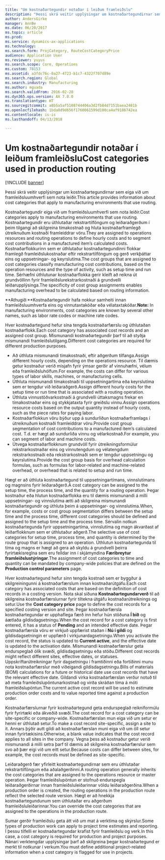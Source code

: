 ```yaml
---
title: "Um kostnaðartegundir notaðar í leiðum framleiðslu"
description: "Þessi skrá veitir upplýsingar um kostnaðartegundirnar sem eiga við um framleiðsluumhverfi sem nota leiðir."
author: AndersGirke
manager: AnnBe
ms.date: 06/20/2017
ms.topic: article
ms.prod: 
ms.service: dynamics-ax-applications
ms.technology: 
ms.search.form: ProjCategory, RouteCostCategoryPrice
audience: Application User
ms.reviewer: yuyus
ms.search.scope: Core, Operations
ms.custom: 78153
ms.assetid: a3fdc76c-0a27-4723-b1c7-4322f707d89e
ms.search.region: Global
ms.search.industry: Manufacturing
ms.author: mguada
ms.search.validFrom: 2016-02-28
ms.dyn365.ops.version: AX 7.0.0
ms.translationtype: HT
ms.sourcegitcommit: a8b5a5af5108744406a3d2fb84d7151baea2481b
ms.openlocfilehash: 1bda8d9d656f1760061599d100ca4af9186742ea
ms.contentlocale: is-is
ms.lasthandoff: 04/13/2018

---
```


# <a name="cost-categories-used-in-production-routing"></a><span data-ttu-id="0fa9c-103">Um kostnaðartegundir notaðar í leiðum framleiðslu</span><span class="sxs-lookup"><span data-stu-id="0fa9c-103">Cost categories used in production routing</span></span>

[!INCLUDE [banner](../includes/banner.md)]

<span data-ttu-id="0fa9c-104">Þessi skrá veitir upplýsingar um kostnaðartegundirnar sem eiga við um framleiðsluumhverfi sem nota leiðir.</span><span class="sxs-lookup"><span data-stu-id="0fa9c-104">This article provides information about cost categories that apply to manufacturing environments that use routing.</span></span>

<span data-ttu-id="0fa9c-105">Kostnaðartegundir eiga við um framleiðsluumhverfi sem nota leiðir.</span><span class="sxs-lookup"><span data-stu-id="0fa9c-105">Cost categories apply to manufacturing environments that use routing.</span></span> <span data-ttu-id="0fa9c-106">Kostnaðartegundir eru úthlutaðar rekstrartilföngum og leiðaraðgerðum í þeim tilgangi að skilgreina tímakostnað og hluta kostnaðarframlegð útreiknuðum kostnaði framleiddrar vöru.</span><span class="sxs-lookup"><span data-stu-id="0fa9c-106">They are assigned to operations resources and routing operations to define hourly costs and to segment cost contributions in a manufactured item’s calculated costs.</span></span> <span data-ttu-id="0fa9c-107">Kostnaðarflokkurinn sem er úthlutaður kostnaðartegundinni flokkar framlegð framleiðslukostnaðar eftir rekstrartilföngum og gerð verkþáttar eins og uppsetningar- og keyrslutíma.</span><span class="sxs-lookup"><span data-stu-id="0fa9c-107">The cost groups that are assigned to cost categories classify manufacturing cost contributions, based on the operation resources and the type of activity, such as setup time and run time.</span></span> <span data-ttu-id="0fa9c-108">Sérhæfni úthlutunar kostnaðarflokka gerir kleift að reikna út grundvöllinn fyrir framleiðslurekstrarkostnaði á grundvelli leiðarupplýsinga.</span><span class="sxs-lookup"><span data-stu-id="0fa9c-108">The specificity of cost group assignments enables manufacturing overhead to be calculated based on routing information.</span></span> 

<span data-ttu-id="0fa9c-109">**Athugið:**Kostnaðartegundir hafa nokkur samheiti innan framleiðsluumhverfa eins og vinnutaxtakóðar eða vélataxtakóðar.</span><span class="sxs-lookup"><span data-stu-id="0fa9c-109">**Note:** In manufacturing environments, cost categories are known by several other names, such as labor rate codes or machine rate codes.</span></span> 

<span data-ttu-id="0fa9c-110">Hver kostnaðartegund hefur sína tengda kostnaðarfærslu og úthlutaðan kostnaðarflokk.</span><span class="sxs-lookup"><span data-stu-id="0fa9c-110">Each cost category has associated cost records and an assigned cost group.</span></span> <span data-ttu-id="0fa9c-111">Mismunandi kostnaðartegundir þarf til að styðja mismunandi framleiðslutilgang.</span><span class="sxs-lookup"><span data-stu-id="0fa9c-111">Different cost categories are required for different production purposes.</span></span>

-   <span data-ttu-id="0fa9c-112">Að úthluta mismunandi tímakostnaði, eftir aðgerðum tilfanga.</span><span class="sxs-lookup"><span data-stu-id="0fa9c-112">Assign different hourly costs, depending on the operations resource.</span></span> <span data-ttu-id="0fa9c-113">Til dæmis getur kostnaður verið misjafn fyrir ýmsar gerðir af vinnuhæfni, vélum eða framleiðsluhólfum.</span><span class="sxs-lookup"><span data-stu-id="0fa9c-113">For example, the costs can differ for various types of labor skills, machines, or manufacturing cells.</span></span>
-   <span data-ttu-id="0fa9c-114">Úthluta mismunandi tímakostnaði til uppsetningartíma eða keyrslutíma sem er tengdur við leiðaraðgerð.</span><span class="sxs-lookup"><span data-stu-id="0fa9c-114">Assign different hourly costs for the setup time or run time that is associated with a routing operation.</span></span>
-   <span data-ttu-id="0fa9c-115">Úthluta vinnustöðvarkostnaði á grundvelli úttaksmagns frekar en tímakostnaðar eins og stykkjataxta fyrir greiðslu vinnu.</span><span class="sxs-lookup"><span data-stu-id="0fa9c-115">Assign operations resource costs based on the output quantity instead of hourly costs, such as the piece rates for paying labor.</span></span>
-   <span data-ttu-id="0fa9c-116">Kostnaðarflokkun vöru býður upp á sundurliðun kostnaðarframlags í útreiknuðum kostnaði framleiddrar vöru.</span><span class="sxs-lookup"><span data-stu-id="0fa9c-116">Provide cost group segmentation of cost contributions to a manufactured item’s calculated cost.</span></span> <span data-ttu-id="0fa9c-117">T.d. er hægt að sundurliða vinnu og vélarkostnað.</span><span class="sxs-lookup"><span data-stu-id="0fa9c-117">For example, you can segment of labor and machine costs.</span></span>
-   <span data-ttu-id="0fa9c-118">Útvega kostnaðarflokknum grundvöll fyrir útreikningsformúlur rekstrarkostnaðar eins og vinnutengdum og vélatengdum rekstrarkostnaði eða rekstrarkostnaði sem er tengdur uppsetningu og keyrslutíma.</span><span class="sxs-lookup"><span data-stu-id="0fa9c-118">Provide the cost group basis for overhead calculation formulas, such as formulas for labor-related and machine-related overhead, or overhead that is related to setup and run time.</span></span>

<span data-ttu-id="0fa9c-119">Hægt er að úthluta kostnaðartegund til uppsetningartímans, vinnslutímans og magnsins fyrir leiðaraðgerð.</span><span class="sxs-lookup"><span data-stu-id="0fa9c-119">A cost category can be assigned to the setup time, the process time, and the quantity for a routing operation.</span></span> <span data-ttu-id="0fa9c-120">Þegar kostnaður eða hlutun kostnaðarflokka eru til dæmis mismunandi á milli uppsetningar- og vinnslutíma ætti að skilgreina mismunandi kostnaðartegundir og úthluta þeim á uppsetningar- og vinnslutíma.</span><span class="sxs-lookup"><span data-stu-id="0fa9c-120">When, for example, costs or cost group segmentation differs between the setup time and the process time, different cost categories should be defined and assigned to the setup time and the process time.</span></span> <span data-ttu-id="0fa9c-121">Sérvalin notkun kostnaðartegunda fyrir uppsetningartíma, vinnslutíma og magn ákvarðast af leiðarflokknum sem er úthlutaður aðgerð.</span><span class="sxs-lookup"><span data-stu-id="0fa9c-121">The selective use of cost categories for setup time, process time, and quantity is determined by the route group that is assigned to an operation.</span></span> <span data-ttu-id="0fa9c-122">Úthlutun kostnaðartegunda til tíma og magns er hægt að gera að skyldu á grundvelli þeirra fyrirtækisreglna sem eru felldar inn í skjámyndina **Færibreytur framleiðslustýringar**.</span><span class="sxs-lookup"><span data-stu-id="0fa9c-122">The assignment of cost categories to time and quantity can be mandated by company-wide policies that are defined on the **Production control parameters** page.</span></span> 

<span data-ttu-id="0fa9c-123">Hver kostnaðartegund hefur sinn tengda kostnað sem er byggður á skilgreiningunni á kostnaðarfærslum innan kostnaðarútgáfu.</span><span class="sxs-lookup"><span data-stu-id="0fa9c-123">Each cost category has associated costs that are based on the definition of cost records in a costing version.</span></span> <span data-ttu-id="0fa9c-124">Nota skal síðuna **Kostnaðartegundarverð** til að skilgreina kostnaðarfærslurnar fyrir tiltekna útgáfu kostnaðarútreiknings og setur.</span><span class="sxs-lookup"><span data-stu-id="0fa9c-124">Use the **Cost category price** page to define the cost records for a specified costing version and site.</span></span> <span data-ttu-id="0fa9c-125">Þegar kostnaðarfærsla kostnaðartegundar er upphaflega færð inn hefur hún stöðuna **Í bið** og áætlaða gildisdagsetningu.</span><span class="sxs-lookup"><span data-stu-id="0fa9c-125">When the cost record for a cost category is first entered, it has a status of **Pending** and an intended effective date.</span></span> <span data-ttu-id="0fa9c-126">Þegar kostnaðarfærsla vöru er virkjuð uppfærist staðan í **Nú í gildi** og gildisdagsetningin er uppfærð í virkjunardagsetningu.</span><span class="sxs-lookup"><span data-stu-id="0fa9c-126">When you activate the cost record, the status is updated to **Current active**, and the effective date is updated to the activation date.</span></span> <span data-ttu-id="0fa9c-127">Mismunandi kostnaðarfærslur geta endurspeglað ólík svæði, gildisdagsetningu eða stöðu.</span><span class="sxs-lookup"><span data-stu-id="0fa9c-127">Different cost records might reflect different sites, effective dates, or statuses.</span></span> <span data-ttu-id="0fa9c-128">Uppskriftarútreikningar fyrir dagsetningu í framtíðinni eða fortíðinni munu nota kostnaðarfærslur með viðeigandi gildisdagsetningu.</span><span class="sxs-lookup"><span data-stu-id="0fa9c-128">Bills of materials (BOM) calculations for a future or historical date use cost records that have the relevant effective date.</span></span> <span data-ttu-id="0fa9c-129">Gildandi virka kostnaðarfærslan verður notuð til að meta framleiðslupöntunarkostnað og virða skráðan tíma á móti framleiðslupöntun.</span><span class="sxs-lookup"><span data-stu-id="0fa9c-129">The current active cost record will be used to estimate production order costs and to value reported time against a production order.</span></span> 

<span data-ttu-id="0fa9c-130">Kostnaðarfærslurnar fyrir kostnaðartegund geta endurspeglað reikniformúlu fyrir fyrirtæki eða ákveðið svæði.</span><span class="sxs-lookup"><span data-stu-id="0fa9c-130">The cost record for a cost category can be site-specific or company-wide.</span></span> <span data-ttu-id="0fa9c-131">Kostnaðarfærslan mun eiga við um setur er henni er úthlutað setur.</span><span class="sxs-lookup"><span data-stu-id="0fa9c-131">To make a cost record site-specific, assign a site to it.</span></span> <span data-ttu-id="0fa9c-132">Annars þýðir autt gildi að kostnaðarfærslan muni eiga við um öll setur innan fyrirtækisins.</span><span class="sxs-lookup"><span data-stu-id="0fa9c-132">Otherwise, a blank value indicates that the cost record applies to all sites in the company.</span></span> <span data-ttu-id="0fa9c-133">Vegna þess að kostnaður getur verið mismunandi á milli setra þarf til dæmis að skilgreina kostnaðarfærslur sem svo að þær eigi við um eitt setur.</span><span class="sxs-lookup"><span data-stu-id="0fa9c-133">Because costs can differ between sites, for example, the cost records must be defined as site-specific.</span></span> 

<span data-ttu-id="0fa9c-134">Leiðaraðgerð fær yfirleitt kostnaðartegundirnar sem eru úthlutaðar rekstrartilföngum eða aðalaðgerðinni.</span><span class="sxs-lookup"><span data-stu-id="0fa9c-134">A routing operation generally inherits the cost categories that are assigned to the operations resource or master operation.</span></span> <span data-ttu-id="0fa9c-135">Þegar framleiðslupöntun er stofnuð endurspegla leiðaraðgerðirnar innan framleiðsluleiðarinnar völdu leiðaraðgerðina.</span><span class="sxs-lookup"><span data-stu-id="0fa9c-135">When a production order is created, the routing operations in the production route reflect the selected route version.</span></span> <span data-ttu-id="0fa9c-136">Hægt er að hnekkja kostnaðartegundunum sem úthlutaðar eru aðgerðum framleiðsluleiðarinnar.</span><span class="sxs-lookup"><span data-stu-id="0fa9c-136">You can override the cost categories that are assigned to the operations in the production route.</span></span> 

<span data-ttu-id="0fa9c-137">Sumar gerðir framleiðslu geta átt við um mat á verktíma og skýrslur.</span><span class="sxs-lookup"><span data-stu-id="0fa9c-137">Some types of production work can apply to project time estimates and reporting.</span></span> <span data-ttu-id="0fa9c-138">Í þessu tilfelli er kostnaðartegundar krafist fyrir framleiðslu og verk.</span><span class="sxs-lookup"><span data-stu-id="0fa9c-138">In this case, a cost category is required for production and project purposes.</span></span> <span data-ttu-id="0fa9c-139">Nánari verktengdar upplýsingar þarf að skilgreina þegar kostnaðartegund er merkt til notkunar í verkum.</span><span class="sxs-lookup"><span data-stu-id="0fa9c-139">You must define additional project-related information when a cost category is flagged for use in projects.</span></span>




